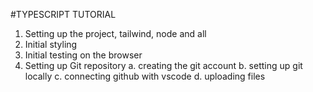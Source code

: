 #TYPESCRIPT TUTORIAL

1. Setting up the project, tailwind, node and all
2. Initial styling
3. Initial testing on the browser
4. Setting up Git repository
   a. creating the git account
   b. setting up git locally
   c. connecting github with vscode
   d. uploading files
